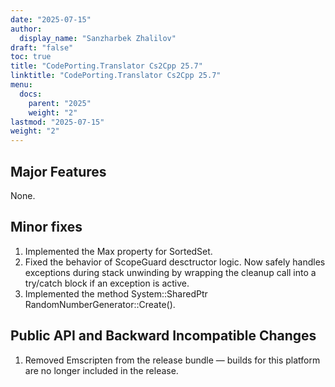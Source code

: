 ```yaml
---
date: "2025-07-15"
author:
  display_name: "Sanzharbek Zhalilov"
draft: "false"
toc: true
title: "CodePorting.Translator Cs2Cpp 25.7"
linktitle: "CodePorting.Translator Cs2Cpp 25.7"
menu:
  docs:
    parent: "2025"
    weight: "2"
lastmod: "2025-07-15"
weight: "2"
---
```


## Major Features ##

None.

## Minor fixes ##

1. Implemented the Max property for SortedSet.
1. Fixed the behavior of ScopeGuard desctructor logic. Now safely handles exceptions during stack unwinding by wrapping the cleanup call into a try/catch block if an exception is active.
1. Implemented the method System::SharedPtr<RandomNumberGenerator> RandomNumberGenerator::Create().

## Public API and Backward Incompatible Changes ##

1. Removed Emscripten from the release bundle — builds for this platform are no longer included in the release.
 